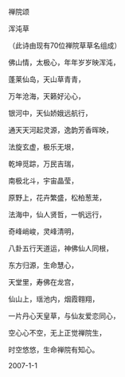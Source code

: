 禅院颂

浑沌草


（此诗由现有70位禅院草草名组成）

佛山情，太极心，年年岁岁映浑沌，

蓬莱仙岛，天山草青青，

万年沧海，天籁好沁心，

银河中，天仙娇娥远航行，

通天天河起灵源，逸韵芳香晖映，

法旋玄虚，极乐无垠，

乾坤觅踪，万民吉瑞，

南极北斗，宇宙晶莹，

原野上，花卉繁盛，松柏葱茏，

法海中，仙人贤哲，一帆远行，

奇峰峭峻，灵峰清明，

八卦五行天道运，神佛仙人同根，

东方归源，生命慧心，

天堂里，寿佛在龙宫，

仙山上，瑶池内，烟霞翱翔，

一片丹心天皇草，与仙友爱恋同心，

空心心不空，无上正觉禅院生，

时空悠悠，生命禅院有知心。

2007-1-1



